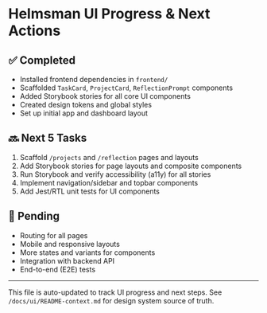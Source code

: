 # Helmsman UI Progress & Next Actions

## ✅ Completed
- Installed frontend dependencies in `frontend/`
- Scaffolded `TaskCard`, `ProjectCard`, `ReflectionPrompt` components
- Added Storybook stories for all core UI components
- Created design tokens and global styles
- Set up initial app and dashboard layout

## 🔜 Next 5 Tasks
1. Scaffold `/projects` and `/reflection` pages and layouts
2. Add Storybook stories for page layouts and composite components
3. Run Storybook and verify accessibility (a11y) for all stories
4. Implement navigation/sidebar and topbar components
5. Add Jest/RTL unit tests for UI components

## 📝 Pending
- Routing for all pages
- Mobile and responsive layouts
- More states and variants for components
- Integration with backend API
- End-to-end (E2E) tests

---
This file is auto-updated to track UI progress and next steps. See `/docs/ui/README-context.md` for design system source of truth.
